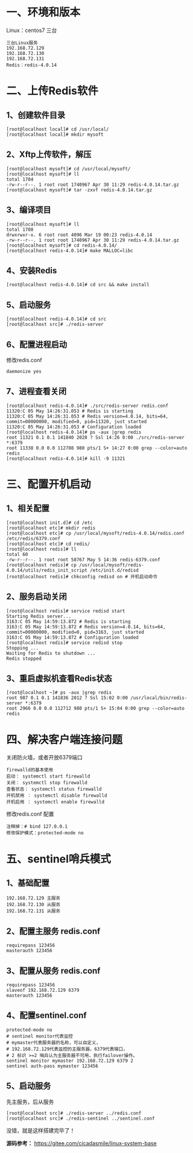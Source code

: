 # 一、环境和版本

Linux：centos7 三台

```
三台Linux服务
192.168.72.129
192.168.72.130
192.168.72.131
Redis：redis-4.0.14
```

# 二、上传Redis软件

## 1、创建软件目录

```
[root@localhost local]# cd /usr/local/
[root@localhost local]# mkdir mysoft
```

## 2、Xftp上传软件，解压

```
[root@localhost mysoft]# cd /usr/local/mysoft/
[root@localhost mysoft]# ll
total 1704
-rw-r--r--. 1 root root 1740967 Apr 30 11:29 redis-4.0.14.tar.gz
[root@localhost mysoft]# tar -zxvf redis-4.0.14.tar.gz
```

## 3、编译项目

```
[root@localhost mysoft]# ll
total 1708
drwxrwxr-x. 6 root root 4096 Mar 19 00:23 redis-4.0.14
-rw-r--r--. 1 root root 1740967 Apr 30 11:29 redis-4.0.14.tar.gz
[root@localhost mysoft]# cd redis-4.0.14/
[root@localhost redis-4.0.14]# make MALLOC=libc
```

## 4、安装Redis

```
[root@localhost redis-4.0.14]# cd src && make install
```

## 5、启动服务

```
[root@localhost redis-4.0.14]# cd src
[root@localhost src]# ./redis-server
```

## 6、配置进程启动

修改redis.conf

```
daemonize yes
```

## 7、进程查看关闭

```
[root@localhost redis-4.0.14]# ./src/redis-server redis.conf
11320:C 05 May 14:26:31.053 # Redis is starting
11320:C 05 May 14:26:31.053 # Redis version=4.0.14, bits=64, commit=00000000, modified=0, pid=11320, just started
11320:C 05 May 14:26:31.053 # Configuration loaded
[root@localhost redis-4.0.14]# ps -aux |grep redis
root 11321 0.1 0.1 141840 2028 ? Ssl 14:26 0:00 ./src/redis-server *:6379
root 11338 0.0 0.0 112708 980 pts/1 S+ 14:27 0:00 grep --color=auto redis
[root@localhost redis-4.0.14]# kill -9 11321
```

# 三、配置开机启动

## 1、相关配置

```
[root@localhost init.d]# cd /etc
[root@localhost etc]# mkdir redis
[root@localhost etc]# cp /usr/local/mysoft/redis-4.0.14/redis.conf /etc/redis/6379.conf
[root@localhost etc]# cd redis/
[root@localhost redis]# ll
total 60
-rw-r--r--. 1 root root 58767 May 5 14:36 redis-6379.conf
[root@localhost redis]# cp /usr/local/mysoft/redis-4.0.14/utils/redis_init_script /etc/init.d/redisd
[root@localhost redis]# chkconfig redisd on # 开机启动命令
```

## 2、服务启动关闭

```
[root@localhost redis]# service redisd start
Starting Redis server...
3163:C 05 May 14:59:13.872 # Redis is starting 
3163:C 05 May 14:59:13.872 # Redis version=4.0.14, bits=64, commit=00000000, modified=0, pid=3163, just started
3163:C 05 May 14:59:13.872 # Configuration loaded
[root@localhost redis]# service redisd stop
Stopping ...
Waiting for Redis to shutdown ...
Redis stopped
```

## 3、重启虚拟机查看Redis状态

```
[root@localhost ~]# ps -aux |grep redis
root 987 0.1 0.1 141836 2012 ? Ssl 15:02 0:00 /usr/local/bin/redis-server *:6379
root 2966 0.0 0.0 112712 980 pts/1 S+ 15:04 0:00 grep --color=auto redis
```

# 四、解决客户端连接问题

关闭防火墙，或者开放6379端口

```
firewalld的基本使用
启动： systemctl start firewalld
关闭： systemctl stop firewalld
查看状态： systemctl status firewalld
开机禁用 ： systemctl disable firewalld
开机启用 ： systemctl enable firewalld
```

修改redis.conf 配置

```
注释掉：# bind 127.0.0.1
修改保护模式：protected-mode no
```

# 五、sentinel哨兵模式

## 1、基础配置

```
192.168.72.129 主服务
192.168.72.130 从服务
192.168.72.131 从服务
```

## 2、配置主服务 redis.conf

```
requirepass 123456
masterauth 123456
```

## 3、配置从服务 redis.conf

```
requirepass 123456
slaveof 192.168.72.129 6379
masterauth 123456
```

## 4、配置sentinel.conf

```
protected-mode no
# sentinel monitor代表监控
# mymaster代表服务器的名称，可以自定义，
# 192.168.72.129代表监控的主服务器，6379代表端口，
# 2 标识 >=2 哨兵认为主服务器不可用，执行failover操作。
sentinel monitor mymaster 192.168.72.129 6379 2
sentinel auth-pass mymaster 123456
```

## 5、启动服务

先主服务，后从服务

```
[root@localhost src]# ./redis-server ../redis.conf
[root@localhost src]# ./redis-sentinel ../sentinel.conf
```

没错，就是这样搭建完毕了！

**源码参考：** https://gitee.com/cicadasmile/linux-system-base